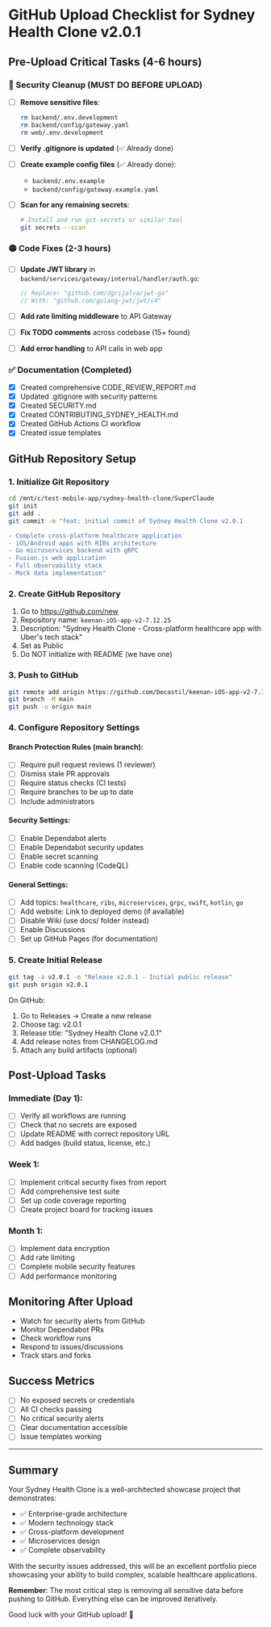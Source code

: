 # GitHub Upload Checklist for Sydney Health Clone v2.0.1

## Pre-Upload Critical Tasks (4-6 hours)

### 🔴 Security Cleanup (MUST DO BEFORE UPLOAD)

- [ ] **Remove sensitive files**:
  ```bash
  rm backend/.env.development
  rm backend/config/gateway.yaml
  rm web/.env.development
  ```

- [ ] **Verify .gitignore is updated** (✅ Already done)

- [ ] **Create example config files** (✅ Already done):
  - `backend/.env.example`
  - `backend/config/gateway.example.yaml`

- [ ] **Scan for any remaining secrets**:
  ```bash
  # Install and run git-secrets or similar tool
  git secrets --scan
  ```

### 🟡 Code Fixes (2-3 hours)

- [ ] **Update JWT library** in `backend/services/gateway/internal/handler/auth.go`:
  ```go
  // Replace: "github.com/dgrijalva/jwt-go"
  // With: "github.com/golang-jwt/jwt/v4"
  ```

- [ ] **Add rate limiting middleware** to API Gateway

- [ ] **Fix TODO comments** across codebase (15+ found)

- [ ] **Add error handling** to API calls in web app

### ✅ Documentation (Completed)

- [x] Created comprehensive CODE_REVIEW_REPORT.md
- [x] Updated .gitignore with security patterns
- [x] Created SECURITY.md
- [x] Created CONTRIBUTING_SYDNEY_HEALTH.md
- [x] Created GitHub Actions CI workflow
- [x] Created issue templates

## GitHub Repository Setup

### 1. Initialize Git Repository

```bash
cd /mnt/c/test-mobile-app/sydney-health-clone/SuperClaude
git init
git add .
git commit -m "feat: initial commit of Sydney Health Clone v2.0.1

- Complete cross-platform healthcare application
- iOS/Android apps with RIBs architecture
- Go microservices backend with gRPC
- Fusion.js web application
- Full observability stack
- Mock data implementation"
```

### 2. Create GitHub Repository

1. Go to https://github.com/new
2. Repository name: `keenan-iOS-app-v2-7.12.25`
3. Description: "Sydney Health Clone - Cross-platform healthcare app with Uber's tech stack"
4. Set as Public
5. Do NOT initialize with README (we have one)

### 3. Push to GitHub

```bash
git remote add origin https://github.com/becastil/keenan-iOS-app-v2-7.12.25.git
git branch -M main
git push -u origin main
```

### 4. Configure Repository Settings

#### Branch Protection Rules (main branch):
- [ ] Require pull request reviews (1 reviewer)
- [ ] Dismiss stale PR approvals
- [ ] Require status checks (CI tests)
- [ ] Require branches to be up to date
- [ ] Include administrators

#### Security Settings:
- [ ] Enable Dependabot alerts
- [ ] Enable Dependabot security updates
- [ ] Enable secret scanning
- [ ] Enable code scanning (CodeQL)

#### General Settings:
- [ ] Add topics: `healthcare`, `ribs`, `microservices`, `grpc`, `swift`, `kotlin`, `go`
- [ ] Add website: Link to deployed demo (if available)
- [ ] Disable Wiki (use docs/ folder instead)
- [ ] Enable Discussions
- [ ] Set up GitHub Pages (for documentation)

### 5. Create Initial Release

```bash
git tag -a v2.0.1 -m "Release v2.0.1 - Initial public release"
git push origin v2.0.1
```

On GitHub:
1. Go to Releases → Create a new release
2. Choose tag: v2.0.1
3. Release title: "Sydney Health Clone v2.0.1"
4. Add release notes from CHANGELOG.md
5. Attach any build artifacts (optional)

## Post-Upload Tasks

### Immediate (Day 1):
- [ ] Verify all workflows are running
- [ ] Check that no secrets are exposed
- [ ] Update README with correct repository URL
- [ ] Add badges (build status, license, etc.)

### Week 1:
- [ ] Implement critical security fixes from report
- [ ] Add comprehensive test suite
- [ ] Set up code coverage reporting
- [ ] Create project board for tracking issues

### Month 1:
- [ ] Implement data encryption
- [ ] Add rate limiting
- [ ] Complete mobile security features
- [ ] Add performance monitoring

## Monitoring After Upload

- Watch for security alerts from GitHub
- Monitor Dependabot PRs
- Check workflow runs
- Respond to issues/discussions
- Track stars and forks

## Success Metrics

- [ ] No exposed secrets or credentials
- [ ] All CI checks passing
- [ ] No critical security alerts
- [ ] Clear documentation accessible
- [ ] Issue templates working

---

## Summary

Your Sydney Health Clone is a well-architected showcase project that demonstrates:
- ✅ Enterprise-grade architecture
- ✅ Modern technology stack
- ✅ Cross-platform development
- ✅ Microservices design
- ✅ Complete observability

With the security issues addressed, this will be an excellent portfolio piece showcasing your ability to build complex, scalable healthcare applications.

**Remember**: The most critical step is removing all sensitive data before pushing to GitHub. Everything else can be improved iteratively.

Good luck with your GitHub upload! 🚀